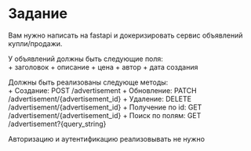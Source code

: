 # Задание

Вам нужно написать на fastapi и докеризировать сервис объявлений купли/продажи.  

У объявлений должны быть следующие поля:  
    + заголовок
    + описание
    + цена
    + автор
    + дата создания

Должны быть реализованы следующе методы:  
    + Создание: POST /advertisement
    + Обновление: PATCH /advertisement/{advertisement_id}
    + Удаление: DELETE /advertisement/{advertisement_id}
    + Получение по id: GET  /advertisement/{advertisement_id}
    + Поиск по полям: GET /advertisement?{query_string}

Авторизацию и аутентификацию реализовывать не нужно
